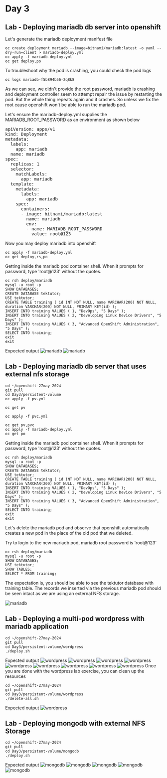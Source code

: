 # Day 3

## Lab - Deploying mariadb db server into openshift
Let's generate the mariadb deployment manifest file
```
oc create deployment mariadb --image=bitnami/mariadb:latest -o yaml --dry-run=client > mariadb-deploy.yml
oc apply -f mariadb-deploy.yml
oc get deploy,po
```

To troubleshoot why the pod is crashing, you could check the pod logs
```
oc logs mariadb-f5b894b56-2q8k8
```

As we can see, we didn't provide the root password, mariadb is crashing and deployment controller seem to attempt repair the issue by restarting the pod.  But the whole thing repeats again and it crashes.  So unless we fix the root cause openshift won't be able to run the mariadb pod.

Let's ensure the mariadb-deploy.yml supplies the MARIADB_ROOT_PASSWORD as an environment as shown below
<pre>
apiVersion: apps/v1
kind: Deployment
metadata:
  labels:
    app: mariadb
  name: mariadb
spec:
  replicas: 1
  selector:
    matchLabels:
      app: mariadb
  template:
    metadata:
      labels:
        app: mariadb
    spec:
      containers:
      - image: bitnami/mariadb:latest
        name: mariadb
        env:
        - name: MARIADB_ROOT_PASSWORD
          value: root@123  
</pre>

Now you may deploy mariadb into openshift
```
oc apply -f mariadb-deploy.yml
oc get deploy,rs,po
```

Getting inside the mariadb pod container shell.  When it prompts for password, type 'root@123' without the quotes.
```
oc rsh deploy/mariadb
mysql -u root -p
SHOW DATABASES;
CREATE DATABASE tektutor;
USE tektutor;
CREATE TABLE training ( id INT NOT NULL, name VARCHAR(200) NOT NULL, duration VARCHAR(200) NOT NULL, PRIMARY KEY(id) );
INSERT INTO training VALUES ( 1, "DevOps", "5 Days" );
INSERT INTO training VALUES ( 2, "Developing Linux Device Drivers", "5 Days" );
INSERT INTO training VALUES ( 3, "Advanced OpenShift Administration", "5 Days" );
SELECT INTO training;
exit
exit
```

Expected output
![mariadb](mariadb1.png)
![mariadb](mariadb2.png)

## Lab - Deploying mariadb db server that uses external nfs storage
```
cd ~/openshift-27may-2024
git pull
cd Day3/persistent-volume
oc apply -f pv.yml

oc get pv

oc apply -f pvc.yml

oc get pv,pvc
oc apply -f mariadb-deploy.yml
oc get po
```
Getting inside the mariadb pod container shell.  When it prompts for password, type 'root@123' without the quotes.
```
oc rsh deploy/mariadb
mysql -u root -p
SHOW DATABASES;
CREATE DATABASE tektutor;
USE tektutor;
CREATE TABLE training ( id INT NOT NULL, name VARCHAR(200) NOT NULL, duration VARCHAR(200) NOT NULL, PRIMARY KEY(id) );
INSERT INTO training VALUES ( 1, "DevOps", "5 Days" );
INSERT INTO training VALUES ( 2, "Developing Linux Device Drivers", "5 Days" );
INSERT INTO training VALUES ( 3, "Advanced OpenShift Administration", "5 Days" );
SELECT INTO training;
exit
exit
```

Let's delete the mariadb pod and observe that openshift automatically creates a new pod in the place of the old pod that we deleted.

Try to login to the new mariadb pod, mariadb root password is 'root@123'
```
oc rsh deploy/mariadb
mysql -u root -p
SHOW DATABASES;
USE tektutor;
SHOW TABLES;
SELECT * FROM training;
```

The expectation is, you should be able to see the tektutor database with training table. The records we inserted via the previous mariadb pod should be seen intact as we are using an external NFS storage.

![mariadb](mariadb-deployment.png)

## Lab - Deploying a multi-pod wordpress with mariadb application

```
cd ~/openshift-27may-2024
git pull
cd Day3/persistent-volume/wordpress
./deploy.sh
```

Expected output
![wordpress](wordpress1.png)
![wordpress](wordpress2.png)
![wordpress](wordpress3.png)
![wordpress](wordpress4.png)
![wordpress](wordpress5.png)
![wordpress](wordpress6.png)
![wordpress](wordpress7.png)
![wordpress](wordpress8.png)
![wordpress](wordpress.png)
Once you are done with the wordpress lab exercise, you can clean up the resources
```
cd ~/openshift-27may-2024
git pull
cd Day3/persistent-volume/wordpress
./delete-all.sh
```

Expected output
![wordpress](wordpress9.png)

## Lab - Deploying mongodb with external NFS Storage
```
cd ~/openshift-27may-2024
git pull
cd Day3/persistent-volume/mongodb
./deploy.sh
```

Expected output
![mongodb](mongodb1.png)
![mongodb](mongodb2.png)
![mongodb](mongodb3.png)
![mongodb](mongodb4.png)
![mongodb](mongodb5.png)
